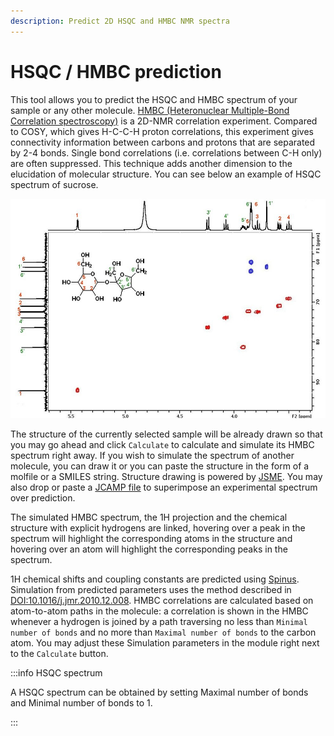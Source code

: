 ```yaml
---
description: Predict 2D HSQC and HMBC NMR spectra
---
```


# HSQC / HMBC prediction

This tool allows you to predict the HSQC and HMBC spectrum of your sample or any other molecule. 
[HMBC (Heteronuclear Multiple-Bond Correlation spectroscopy)](https://nmr.chem.columbia.edu/content/hsqc-and-hmbc) is a 2D-NMR correlation experiment. Compared to COSY, which gives H-C-C-H proton correlations, this experiment gives connectivity information between carbons and protons that are separated by 2-4 bonds. Single bond correlations (i.e. correlations between C-H only) are often suppressed. This technique adds another dimension to the elucidation of molecular structure. You can see below an example of HSQC spectrum of sucrose. 

![spectrum](hsqc_spectrum.jpeg)

The structure of the currently selected sample will be already drawn so that you may go ahead and click `Calculate` to calculate and simulate its HMBC spectrum right away. If you wish to simulate the spectrum of another molecule, you can draw it or you can paste the structure in the form of a molfile or a SMILES string. Structure drawing is powered by [JSME](http://peter-ertl.com/jsme/). You may also drop or paste a [JCAMP file](../../../includes/jcamp/README.md) to superimpose an experimental spectrum over prediction.

The simulated HMBC spectrum, the 1H projection and the chemical structure with explicit hydrogens are linked, hovering over a peak in the spectrum will highlight the corresponding atoms in the structure and hovering over an atom will highlight the corresponding peaks in the spectrum.

1H chemical shifts and coupling constants are predicted using [Spinus](http://www2.chemie.uni-erlangen.de/services/spinus/). Simulation from predicted parameters uses the method described in [DOI:10.1016/j.jmr.2010.12.008](http://www.sciencedirect.com/science/article/pii/S1090780710004003). HMBC correlations are calculated based on atom-to-atom paths in the molecule: a correlation is shown in the HMBC whenever a hydrogen is joined by a path traversing no less than `Minimal number of bonds` and no more than `Maximal number of bonds` to the carbon atom. You may adjust these Simulation parameters in the module right next to the `Calculate` button. 

:::info HSQC spectrum  

A HSQC spectrum can be obtained by setting Maximal number of bonds and Minimal number of bonds to 1.  

:::


